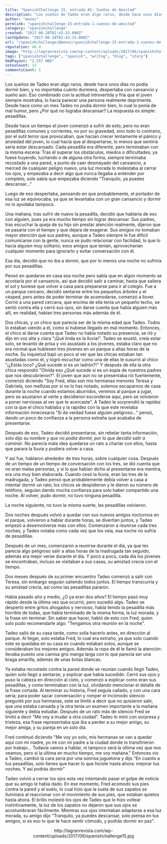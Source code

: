 ```yaml
---
title: "SpanishChallenge 15, entrada #1: Sueños de Amistad"
description: "Los sueños de Tadeo eran algo raros, desde hace unos días no podía dormir bien, y no importaba cuánto durmiera, despertaba con cansancio y sueño aún. ..."
author: "monoc"
permlink: "spanishchallenge-15-entrada-1-suenos-de-amistad"
category: "spanishchallenge"
created: "2017-06-28T02:43:33.000Z"
lastUpdate: "2017-06-28T02:43:33.000Z"
url: "/spanishchallenge/@monoc/spanishchallenge-15-entrada-1-suenos-de-amistad"
reputation: 46.4
image: "http://lagranrevista.com/wp-content/uploads/2017/06/spanishchallenge15.jpg"
tags: ["spanishchallenge", "spanish", "writng", "blog", "story"]
hbdPayout: "2.557 HBD"
votesCount: 13
commentsCount: 1
---
```


Los sueños de Tadeo eran algo raros, desde hace unos días no podía dormir bien, y no importaba cuánto durmiera, despertaba con cansancio y sueño aún. Eso combinado con la actitud introvertida y fría que el joven siempre mostraba, lo hacía parecer una persona realmente deprimente. Desde hace como un mes Tadeo no podía dormir bien, lo cual lo ponía de mal humor, pero ¿Por qué no lograba descansar? La respuesta es simple: pesadillas.

Desde hace un tiempo el joven comenzó a sufrir de esto, pero no eran pesadillas comunes y corrientes, no por su gravedad, sino todo lo contrario, por el sutil terror que provocaban, que hacían crecer lentamente el pánico y ansiedad del joven, lo cual hacía que al despertarse, lo menos que sentiría sería estar descansado. Cada pesadilla era diferente, pero terminaban con la misma escena: Tras él superar los obstáculos, miedos o dificultades; ya fuese huyendo, luchando o de alguna otra forma, siempre terminaba recostado a una pared, a punto de caer desmayado del cansancio, a merced de cualquier peligro nuevo, una luz morada lo molestaba al cerrar los ojos, y empezaba a decir algo que nunca llegaba a entender por completo, solo sabía que empezaba diciendo "Tranquilo, ya puedes descansar..."

Luego de eso despertaba, pensando en que probablemente, el portador de esa luz se equivocaba, ya que se levantaba con un gran cansancio y dormir no lo ayudaba tampoco.


Una mañana, tras sufrir de nuevo la pesadilla, decidió que hablaría de eso con alguien, pues ya era mucho tiempo sin lograr descansar. Sus padres, tras escuchar la queja de su hijo sin prestar atención realmente, dijeron que se pasaría con el tiempo y que dejara de exagerar. Sus _amigos_ no tomaban mayor atención que sus padres, aunque a Tadeo siempre le fue difícil comunicarse con la gente, nunca se pudo relacionar con facilidad, lo que lo hacía alguien muy solitario; esos amigos que tenían, aprovecharían cualquier momento para ignorarlo y evitar conversación con él.

Esa día, decidió que no iba a dormir, que por lo menos una noche no sufriría por sus pesadillas. 

Pensó en quedarse en casa esa noche pero sabía que en algún momento se acostaría por el cansancio, así que decidió salir a caminar, hasta que saliera el sol y tuviese que volver a casa para prepararse para ir al colegio. Fue a un parque cercano, decidió sentarse entre los pequeños árboles y el césped, pero antes de poder terminar de acomodarse, comenzó a llover. Corrió a una pared cercana, que encima de ella tenía un pequeño techo, se sentó contra ella y cerró sus ojos, sin darse cuenta que había alguien más allí, en realidad, habían tres personas más además de él. 

Dos chicas, y un chico que parecía ser de la misma edad que Tadeo. Todos lo estaban viendo a él, como si hubiese llegado en mal momento. Entonces, el chico al darse cuenta que Tadeo no había notado su presencia, se rió y dijo en voz alta y clara "¡Qué linda es la lluvia!". Tadeo se asustó, creía estar solo, se levantó de prisa y vio asustado a los jóvenes, estaba claro que no era normal que hubiesen tres jóvenes en un parque a altas horas de la noche. Su inquietud bajó un poco al ver que las chicas estaban tan asustadas como él, y logró escuchar como una de ellas le susurró al chico "¡¿Estás loco? ¿Qué sucede si es un ladrón?!" Y después de ella la otra chica respondió "Olvida eso ¿Qué sucede si es un espía de nuestros padres que nos descubrieron?". El joven que aún no se presentaba rió fuertemente, comenzó diciendo "Soy Fred, ellas son mis hermanas menores Teresa y Gabriela, son mellizas por si no lo has notado, solemos escaparnos de casa durante la noche cuando estamos aburridos, venimos al parque a jugar, pero se asustaron al verte y decidieron esconderse aquí, pero se volvieron a poner nerviosas al ver que te acercaste". A Tadeo le sorprendió la rapidez con la que el chico hablaba y la rapidez con la que este revelaba información innecesaria "Si de verdad fuese alguien peligroso..." pensó, dando un poco de confianza a la persona extraña que acababa de presentarse.

Después de eso, Tadeo decidió presentarse, sin rebelar tanta información, solo dijo su nombre y _que no podía dormir, por lo que decidió salir a caminar_. No parecía mala idea quedarse un rato a charlar con ellos, hasta que parara la lluvia y pudiera volver a casa.

Y así fue, hablaron alrededor de tres horas, sobre cualquier cosa. Después de un tiempo de un tiempo de conversación con los tres, se dió cuenta que no eran malas personas, y si lo que habían dicho al presentarse era mentira, era una muy bien elaborada. Cuando cesó la lluvia, eran las tres de la madrugada, y Tadeo pensó que probablemente debía volver a casa a intentar dormir un rato; los chicos se despidieron y le dieron su número de teléfono, seguían dando mucha confianza para solo haber compartido una noche. Al volver, pudo dormir, no tuvo ninguna pesadilla.

La noche siguiente, no tuvo la misma suerte, las pesadillas volvieron. 

Dos noches después volvió a quedar con sus nuevos amigos nocturnos en el parque, volvieron a hablar durante horas, se divertían juntos, y Tadeo empezó a desenvolverse más con ellos. Comenzaron a reunirse cada tres noches, y Tadeo notaba como cada vez que los veía, esa noche no sufría de pesadillas. 

Después de un mes, comenzaron a reunirse durante el día, ya que les parecía algo peligroso salir a altas horas de la madrugada tan seguido, además era mejor verse durante el día. Y poco a poco, cada día los jóvenes se encontraban, incluso se visitaban a sus casas, su amistad crecía con el tiempo.

Dos meses después de su primer encuentro Tadeo comenzó a salir con Teresa, sin embargo seguían saliendo todos juntos. El tiempo transcurría y su amistad crecía, así como las pesadillas pararon. 

Había pasado año y medio, ¿O ya eran dos años? El tiempo pasó muy rápido desde la última vez que ocurrió, pero sucedió algo. Tadeo se despertó entre gritos ahogados y nervioso, había tenido la pesadilla más horrible de todas, que había terminado de la misma forma, la luz morada, y la frase sin terminar. Sin saber que hacer, habló de esto con Fred, quien solo pudo recomendarle algo: "Tengamos otra reunión en la noche".

Tadeo salió de su casa tarde, como solía hacerlo antes, en dirección al parque. Al llegar, solo estaba Fred, lo cual era extraño, ya que solo cuando este se quedaba en su casa es cuando estaban solos, aunque se consideraban los mejores amigos. Además la ropa de él le llamó la atención: llevaba puesto una camisa gris manga larga con lo que parecía ser una braga amarilla, además de unas botas blancas.

Ya estaba recostado contra la pared donde se reunían cuando llegó Tadeo, quien solo llegó a sentarse, y explicar que había sucedido.  Cerró sus ojos y puso la cabeza en dirección al cielo, y comenzó a explicar como eran sus pesadillas, y como terminaban con la luz, olvidando mencionar el detalle de la frase cortada. Al terminar su historia, Fred seguía callado, y con una cara seria; para poder sacar conversación y romper el incómodo silencio preguntó por sus hermanas, este se limitó a decir que no quisieron salir, que una estaba cansada y la otra tenía un examen importante a la mañana siguiente y debía estudiar. Después de un rato más de silencio Fred se limitó a decir "Me voy a mudar a otra ciudad". Tadeo lo miró con sorpresa y tristeza, esa frase representaba que iba a perder a su mejor amigo, su mejor amiga, y su pareja en un solo día.

 Fred continuó diciendo "Me voy yo solo, mis hermanas se van a quedar aquí con mi madre, yo iré con mi padre a la ciudad donde lo transfirieron por trabajo... Todavía vamos a hablar, ni tampoco será la última vez que nos veamos, pero si la última en mucho tiempo, me voy mañana." Entonces vio a Tadeo, cambió la cara seria por una sonrisa juguetona y dijo "En cuanto a tus pesadillas, solo tienes que hacer lo que hiciste hasta ahora: mejorar tus noches. Y así podrás dormir"

Tadeo volvió a cerrar los ojos esta vez intentando pasar el golpe de noticia que su amigo le había dado. En ese momento, Fred acomodó sus pies contra la pared y el suelo, lo cual hizo que la suela de sus zapatos se iluminara al reaccionar con el movimiento de sus pies, que estaban quietos hasta ahora. El brillo molestó los ojos de Tadeo que lo hizo voltear instintivamente, la luz de los zapatos no dejaron que sus ojos se acostumbraran fácilmente. Mientras sus ojos intentaban adaptarse a esa luz morada, su amigo dijo "Tranquilo, ya puedes descansar, solo piensa en tus amigos, si es eso lo que te hace sentir cómodo, y podrás dormir en paz".

<center>http://lagranrevista.com/wp-content/uploads/2017/06/spanishchallenge15.jpg</center>